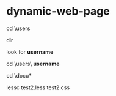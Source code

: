 # dynamic-web-page

cd \users

dir

look for **username**

cd \users\ **username**

cd \docu*

lessc test2.less test2.css
